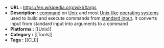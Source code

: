 - **URL :** https://en.wikipedia.org/wiki/Xargs
- **Description :** [command](https://en.wikipedia.org/wiki/Command_(computing) "Command (computing)") on [Unix](https://en.wikipedia.org/wiki/Unix "Unix") and most [Unix-like](https://en.wikipedia.org/wiki/Unix-like "Unix-like") [operating systems](https://en.wikipedia.org/wiki/Operating_system "Operating system") used to build and execute commands from [standard input](https://en.wikipedia.org/wiki/Standard_streams "Standard streams"). It converts input from standard input into arguments to a command
- **Platforms :** [[Unix]]
- **Category :** [[Tools]]
- **Tags :** [[CLI]]